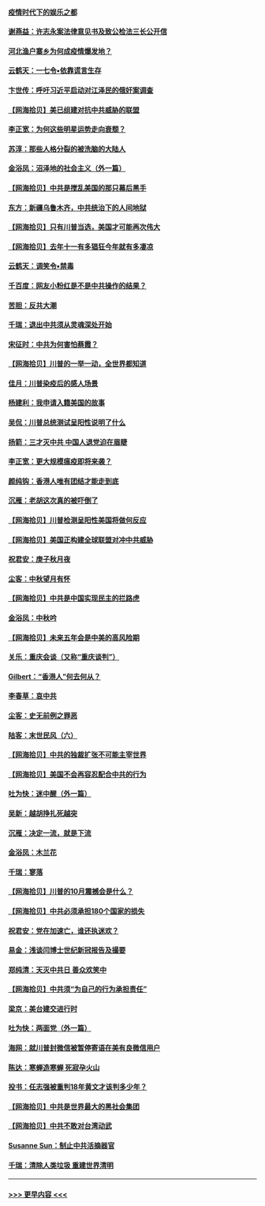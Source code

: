 #### [疫情时代下的娱乐之都](../pages/nsc993/n12471312.md?t=10130902) 
#### [谢燕益：许志永案法律意见书及致公检法三长公开信](../pages/nsc993/n12470870.md?t=10130902) 
#### [河北渔户寨乡为何成疫情爆发地？](../pages/nsc993/n12464936.md?t=10130902) 
#### [云鹤天：一七令▪依靠谎言生存](../pages/nsc993/n12470034.md?t=10130902) 
#### [卞世传：呼吁习近平启动对江泽民的俄奸案调查](../pages/nsc993/n12469722.md?t=10130902) 
#### [【网海拾贝】美已组建对抗中共威胁的联盟](../pages/nsc993/n12469018.md?t=10130902) 
#### [李正宽：为何这些明星运势走向衰颓？](../pages/nsc993/n12468730.md?t=10130902) 
#### [苏淳：那些人格分裂的被洗脑的大陆人](../pages/nsc993/n12467858.md?t=10130902) 
#### [金浴凤：沼泽地的社会主义（外一篇）](../pages/nsc993/n12467792.md?t=10130902) 
#### [【网海拾贝】中共是搅乱美国的那只幕后黑手](../pages/nsc993/n12467700.md?t=10130902) 
#### [东方：新疆乌鲁木齐，中共统治下的人间地狱](../pages/nsc993/n12466075.md?t=10130902) 
#### [【网海拾贝】只有川普当选，美国才可能再次伟大](../pages/nsc993/n12466013.md?t=10130902) 
#### [【网海拾贝】去年十一有多猖狂今年就有多凄凉](../pages/nsc993/n12463649.md?t=10130902) 
#### [云鹤天：调笑令▪禁毒](../pages/nsc993/n12462975.md?t=10130902) 
#### [千百度：网友小粉红是不是中共操作的结果？](../pages/nsc993/n12461025.md?t=10130902) 
#### [苦胆：反共大潮](../pages/nsc993/n12459469.md?t=10130902) 
#### [千瑞：退出中共须从灵魂深处开始](../pages/nsc993/n12459437.md?t=10130902) 
#### [宋征时：中共为何害怕蔡霞？](../pages/nsc993/n12459097.md?t=10130902) 
#### [【网海拾贝】川普的一举一动，全世界都知道](../pages/nsc993/n12458825.md?t=10130902) 
#### [佳月：川普染疫后的感人场景](../pages/nsc993/n12456994.md?t=10130902) 
#### [杨建利：我申请入籍美国的故事](../pages/nsc993/n12455635.md?t=10130902) 
#### [吴侃：川普总统测试呈阳性说明了什么](../pages/nsc993/n12451869.md?t=10130902) 
#### [扬箭：三才灭中共 中国人退党迫在眉睫](../pages/nsc993/n12451842.md?t=10130902) 
#### [李正宽：更大规模瘟疫即将来袭？](../pages/nsc993/n12451455.md?t=10130902) 
#### [颜纯钩：香港人唯有团结才能走到底](../pages/nsc993/n12450870.md?t=10130902) 
#### [沉雁：老胡这次真的被吓倒了](../pages/nsc993/n12449796.md?t=10130902) 
#### [【网海拾贝】川普检测呈阳性美国将做何反应](../pages/nsc993/n12449042.md?t=10130902) 
#### [【网海拾贝】美国正构建全球联盟对冲中共威胁](../pages/nsc993/n12446580.md?t=10130902) 
#### [祝君安：庚子秋月夜](../pages/nsc993/n12445870.md?t=10130902) 
#### [尘客：中秋望月有怀](../pages/nsc993/n12444632.md?t=10130902) 
#### [【网海拾贝】中共是中国实现民主的拦路虎](../pages/nsc993/n12443573.md?t=10130902) 
#### [金浴凤：中秋吟](../pages/nsc993/n12441773.md?t=10130902) 
#### [【网海拾贝】未来五年会是中美的高风险期](../pages/nsc993/n12440760.md?t=10130902) 
#### [关乐：重庆会谈（又称“重庆谈判”）](../pages/nsc993/n12437525.md?t=10130902) 
#### [Gilbert：“香港人”何去何从？](../pages/nsc993/n12435894.md?t=10130902) 
#### [李春草：哀中共](../pages/nsc993/n12435874.md?t=10130902) 
#### [尘客：史无前例之罪恶](../pages/nsc993/n12435762.md?t=10130902) 
#### [陆客：末世民风（六）](../pages/nsc993/n12435354.md?t=10130902) 
#### [【网海拾贝】中共的独裁扩张不可能主宰世界](../pages/nsc993/n12435151.md?t=10130902) 
#### [【网海拾贝】美国不会再容忍配合中共的行为](../pages/nsc993/n12433808.md?t=10130902) 
#### [吐为快：迷中醒（外一篇）](../pages/nsc993/n12433585.md?t=10130902) 
#### [吴新：越胡挣扎死越突](../pages/nsc993/n12433562.md?t=10130902) 
#### [沉雁：决定一流，就是下流](../pages/nsc993/n12432128.md?t=10130902) 
#### [金浴凤：木兰花](../pages/nsc993/n12432124.md?t=10130902) 
#### [千瑞：寥落](../pages/nsc993/n12432071.md?t=10130902) 
#### [【网海拾贝】川普的10月震撼会是什么？](../pages/nsc993/n12431624.md?t=10130902) 
#### [【网海拾贝】中共必须承担180个国家的损失](../pages/nsc993/n12428893.md?t=10130902) 
#### [祝君安：党在加速亡，谁还执迷欢？](../pages/nsc993/n12428652.md?t=10130902) 
#### [易金：浅谈闫博士世纪新冠报告及撮要](../pages/nsc993/n12426822.md?t=10130902) 
#### [郑纯清：天灭中共日 善众欢笑中](../pages/nsc993/n12426784.md?t=10130902) 
#### [【网海拾贝】中共须“为自己的行为承担责任”](../pages/nsc993/n12426067.md?t=10130902) 
#### [梁京：美台建交进行时](../pages/nsc993/n12424066.md?t=10130902) 
#### [吐为快：两面党（外一篇）](../pages/nsc993/n12424043.md?t=10130902) 
#### [海网：就川普封微信被暂停寄语在美有良微信用户](../pages/nsc993/n12424021.md?t=10130902) 
#### [陈达：寒蝉造寒蝉 死寂孕火山](../pages/nsc993/n12423958.md?t=10130902) 
#### [投书：任志强被重判18年黄文才该判多少年？](../pages/nsc993/n12423672.md?t=10130902) 
#### [【网海拾贝】中共是世界最大的黑社会集团](../pages/nsc993/n12423543.md?t=10130902) 
#### [【网海拾贝】中共不敢对台湾动武](../pages/nsc993/n12421418.md?t=10130902) 
#### [Susanne Sun：制止中共活摘器官](../pages/nsc993/n12419654.md?t=10130902) 
#### [千瑞：清除人类垃圾 重建世界清明](../pages/nsc993/n12419414.md?t=10130902) 

----
#### [ >>> 更早内容 <<< ](../indexes/nsc993-earlier.md)
